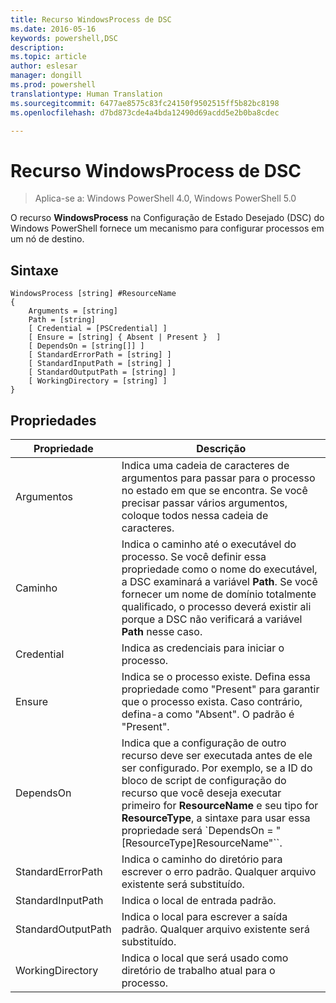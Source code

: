 ```yaml
---
title: Recurso WindowsProcess de DSC
ms.date: 2016-05-16
keywords: powershell,DSC
description: 
ms.topic: article
author: eslesar
manager: dongill
ms.prod: powershell
translationtype: Human Translation
ms.sourcegitcommit: 6477ae8575c83fc24150f9502515ff5b82bc8198
ms.openlocfilehash: d7bd873cde4a4bda12490d69acdd5e2b0ba8cdec

---
```


# Recurso WindowsProcess de DSC

> Aplica-se a: Windows PowerShell 4.0, Windows PowerShell 5.0

O recurso **WindowsProcess** na Configuração de Estado Desejado (DSC) do Windows PowerShell fornece um mecanismo para configurar processos em um nó de destino.

## Sintaxe

```
WindowsProcess [string] #ResourceName
{
    Arguments = [string]
    Path = [string]
    [ Credential = [PSCredential] ]
    [ Ensure = [string] { Absent | Present }  ]
    [ DependsOn = [string[]] ]
    [ StandardErrorPath = [string] ]
    [ StandardInputPath = [string] ]
    [ StandardOutputPath = [string] ]
    [ WorkingDirectory = [string] ]
}
```

## Propriedades
|  Propriedade  |  Descrição   | 
|---|---| 
| Argumentos| Indica uma cadeia de caracteres de argumentos para passar para o processo no estado em que se encontra. Se você precisar passar vários argumentos, coloque todos nessa cadeia de caracteres.| 
| Caminho| Indica o caminho até o executável do processo. Se você definir essa propriedade como o nome do executável, a DSC examinará a variável __Path__. Se você fornecer um nome de domínio totalmente qualificado, o processo deverá existir ali porque a DSC não verificará a variável __Path__ nesse caso.| 
| Credential| Indica as credenciais para iniciar o processo.| 
| Ensure| Indica se o processo existe. Defina essa propriedade como "Present" para garantir que o processo exista. Caso contrário, defina-a como "Absent". O padrão é "Present".| 
| DependsOn | Indica que a configuração de outro recurso deve ser executada antes de ele ser configurado. Por exemplo, se a ID do bloco de script de configuração do recurso que você deseja executar primeiro for __ResourceName__ e seu tipo for __ResourceType__, a sintaxe para usar essa propriedade será `DependsOn = "[ResourceType]ResourceName"``.| 
| StandardErrorPath| Indica o caminho do diretório para escrever o erro padrão. Qualquer arquivo existente será substituído.| 
| StandardInputPath| Indica o local de entrada padrão.| 
| StandardOutputPath| Indica o local para escrever a saída padrão. Qualquer arquivo existente será substituído.| 
| WorkingDirectory| Indica o local que será usado como diretório de trabalho atual para o processo.| 




<!--HONumber=Jun16_HO4-->


